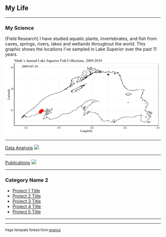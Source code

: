 ## My Life

---

### My Science 

[Field Research]
I have studied aquatic plants, invertebrates, and fish from caves, springs, rivers, lakes and wetlands throughout the world. 
This graphic shows the locations I've sampled in Lake Superior over the past 11 years. 
<img src="images/MVTrips.gif?raw=true"/>

---
[Data Analysis](/pdf/sample_presentation.pdf)
<img src="images/dummy_thumbnail.jpg?raw=true"/>

---
[Publications](/pdf/2019-12-25_MV-Publications.pdf)
<img src="images/dummy_thumbnail.jpg?raw=true"/>

---

### Category Name 2

- [Project 1 Title](http://example.com/)
- [Project 2 Title](http://example.com/)
- [Project 3 Title](http://example.com/)
- [Project 4 Title](http://example.com/)
- [Project 5 Title](http://example.com/)

---




---
<p style="font-size:11px">Page template forked from <a href="https://github.com/evanca/quick-portfolio">evanca</a></p>
<!-- Remove above link if you don't want to attibute -->
